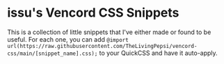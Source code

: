# issu's Vencord CSS Snippets

This is a collection of little snippets that I've either made or found to be useful. For each one, you can add 
`@import url(https://raw.githubusercontent.com/TheLivingPepsi/vencord-css/main/[snippet_name].css);`
to your QuickCSS and have it auto-apply.
